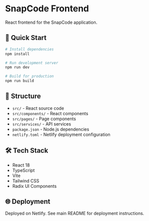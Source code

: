 # SnapCode Frontend

React frontend for the SnapCode application.

## 🚀 Quick Start

```bash
# Install dependencies
npm install

# Run development server
npm run dev

# Build for production
npm run build
```

## 📁 Structure

- `src/` - React source code
- `src/components/` - React components
- `src/pages/` - Page components
- `src/services/` - API services
- `package.json` - Node.js dependencies
- `netlify.toml` - Netlify deployment configuration

## 🛠️ Tech Stack

- React 18
- TypeScript
- Vite
- Tailwind CSS
- Radix UI Components

## 🌐 Deployment

Deployed on Netlify. See main README for deployment instructions. 